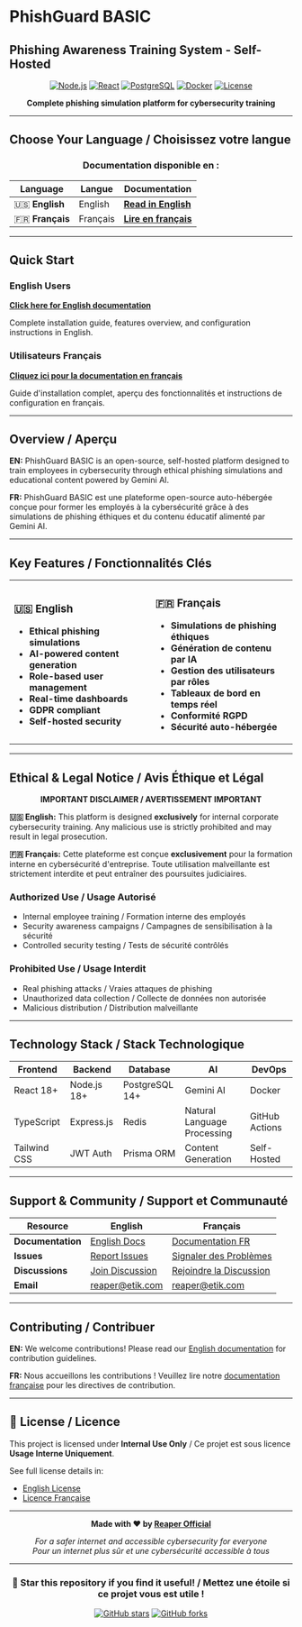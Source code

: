 # PhishGuard BASIC 
## Phishing Awareness Training System - Self-Hosted

<div align="center">

[![Node.js](https://img.shields.io/badge/Node.js-18+-green.svg)](https://nodejs.org/)
[![React](https://img.shields.io/badge/React-18+-blue.svg)](https://reactjs.org/)
[![PostgreSQL](https://img.shields.io/badge/PostgreSQL-14+-blue.svg)](https://postgresql.org/)
[![Docker](https://img.shields.io/badge/Docker-Ready-blue.svg)](https://docker.com/)
[![License](https://img.shields.io/badge/License-Internal_Use-red.svg)](#license)

**Complete phishing simulation platform for cybersecurity training**

</div>

---

## Choose Your Language / Choisissez votre langue

<div align="center">

### Documentation disponible en :

| Language | Langue | Documentation |
|----------|--------|---------------|
| 🇺🇸 **English** | English | **[Read in English](./readme-eng.md)** |
| 🇫🇷 **Français** | Français | **[Lire en français](./readme-fr.md)** |

</div>

---

## Quick Start

### English Users
**[Click here for English documentation](./readme-eng.md)**

Complete installation guide, features overview, and configuration instructions in English.

### Utilisateurs Français
**[Cliquez ici pour la documentation en français](./readme-fr.md)**

Guide d'installation complet, aperçu des fonctionnalités et instructions de configuration en français.

---

## Overview / Aperçu

**EN:** PhishGuard BASIC is an open-source, self-hosted platform designed to train employees in cybersecurity through ethical phishing simulations and educational content powered by Gemini AI.

**FR:** PhishGuard BASIC est une plateforme open-source auto-hébergée conçue pour former les employés à la cybersécurité grâce à des simulations de phishing éthiques et du contenu éducatif alimenté par Gemini AI.

---

## Key Features / Fonctionnalités Clés

<table>
<tr>
<td width="50%">

### 🇺🇸 **English**
- **Ethical phishing simulations**
- **AI-powered content generation**
- **Role-based user management**
- **Real-time dashboards**
- **GDPR compliant**
- **Self-hosted security**

</td>
<td width="50%">

### 🇫🇷 **Français**
- **Simulations de phishing éthiques**
- **Génération de contenu par IA**
- **Gestion des utilisateurs par rôles**
- **Tableaux de bord en temps réel**
- **Conformité RGPD**
- **Sécurité auto-hébergée**

</td>
</tr>
</table>

---

## Ethical & Legal Notice / Avis Éthique et Légal

<div align="center">

**IMPORTANT DISCLAIMER / AVERTISSEMENT IMPORTANT**

</div>

**🇺🇸 English:** This platform is designed **exclusively** for internal corporate cybersecurity training. Any malicious use is strictly prohibited and may result in legal prosecution.

**🇫🇷 Français:** Cette plateforme est conçue **exclusivement** pour la formation interne en cybersécurité d'entreprise. Toute utilisation malveillante est strictement interdite et peut entraîner des poursuites judiciaires.

### Authorized Use / Usage Autorisé
- Internal employee training / Formation interne des employés
- Security awareness campaigns / Campagnes de sensibilisation à la sécurité
- Controlled security testing / Tests de sécurité contrôlés

### Prohibited Use / Usage Interdit
- Real phishing attacks / Vraies attaques de phishing
- Unauthorized data collection / Collecte de données non autorisée
- Malicious distribution / Distribution malveillante

---

## Technology Stack / Stack Technologique

<div align="center">

| Frontend | Backend | Database | AI | DevOps |
|----------|---------|----------|-----|--------|
| React 18+ | Node.js 18+ | PostgreSQL 14+ | Gemini AI | Docker |
| TypeScript | Express.js | Redis | Natural Language Processing | GitHub Actions |
| Tailwind CSS | JWT Auth | Prisma ORM | Content Generation | Self-Hosted |

</div>

---

## Support & Community / Support et Communauté

<div align="center">

| Resource | English | Français |
|----------|---------|----------|
| **Documentation** | [English Docs](./readme-eng.md) | [Documentation FR](./readme-fr.md) |
| **Issues** | [Report Issues](https://github.com/Reaper-Official/phishguard-basic/issues) | [Signaler des Problèmes](https://github.com/Reaper-Official/phishguard-basic/issues) |
| **Discussions** | [Join Discussion](https://github.com/Reaper-Official/phishguard-basic/discussions) | [Rejoindre la Discussion](https://github.com/Reaper-Official/phishguard-basic/discussions) |
| **Email** | reaper@etik.com | reaper@etik.com |

</div>

---

## Contributing / Contribuer

**EN:** We welcome contributions! Please read our [English documentation](./readme-eng.md) for contribution guidelines.

**FR:** Nous accueillons les contributions ! Veuillez lire notre [documentation française](./readme-fr.md) pour les directives de contribution.

---

## 📄 License / Licence

This project is licensed under **Internal Use Only** / Ce projet est sous licence **Usage Interne Uniquement**.

See full license details in:
- [English License](https://github.com/Reaper-Official/cyber-prevention-tool/blob/main/LICENSE)
- [Licence Française](https://github.com/Reaper-Official/cyber-prevention-tool/blob/main/LICENSE)

---

<div align="center">

**Made with ❤️ by [Reaper Official](https://github.com/Reaper-Official)**

*For a safer internet and accessible cybersecurity for everyone*  
*Pour un internet plus sûr et une cybersécurité accessible à tous*

</div>

---

<div align="center">

### 🌟 Star this repository if you find it useful! / Mettez une étoile si ce projet vous est utile !

[![GitHub stars](https://img.shields.io/github/stars/Reaper-Official/phishguard-basic.svg?style=social&label=Star)](https://github.com/Reaper-Official/cyber-prevention-tool)
[![GitHub forks](https://img.shields.io/github/forks/Reaper-Official/phishguard-basic.svg?style=social&label=Fork)](https://github.com/Reaper-Official/cyber-prevention-tool/fork)

</div>
